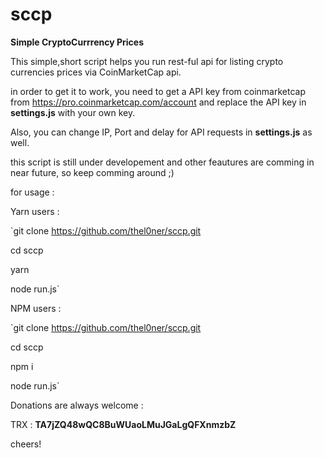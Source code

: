 # sccp
**Simple CryptoCurrrency Prices**  

This simple,short script helps you run rest-ful api for listing crypto currencies prices via CoinMarketCap api.

in order to get it to work, you need to get a API key from coinmarketcap from https://pro.coinmarketcap.com/account and replace the API key in **settings.js** with your own key.

Also, you can change IP, Port and delay for API requests in **settings.js** as well.

this script is still under developement and other feautures are comming in near future, so keep comming around ;) 

for usage : 

Yarn users : 

`git clone https://github.com/thel0ner/sccp.git

cd sccp

yarn

node run.js` 

NPM users :


`git clone https://github.com/thel0ner/sccp.git

cd sccp

npm i

node run.js` 

Donations are always welcome :

TRX : **TA7jZQ48wQC8BuWUaoLMuJGaLgQFXnmzbZ** 

cheers!
